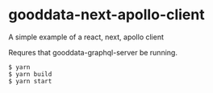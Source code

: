 # gooddata-next-apollo-client
A simple example of a react, next, apollo client 

Requres that gooddata-graphql-server be running.

```
$ yarn 
$ yarn build
$ yarn start
```
